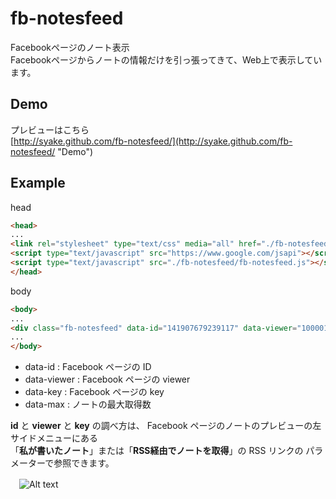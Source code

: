 fb-notesfeed
============

Facebookページのノート表示  
Facebookページからノートの情報だけを引っ張ってきて、Web上で表示しています。

Demo
---------------
プレビューはこちら  
[http://syake.github.com/fb-notesfeed/](http://syake.github.com/fb-notesfeed/ "Demo")

Example
---------------
head
```html
<head>
...
<link rel="stylesheet" type="text/css" media="all" href="./fb-notesfeed/fb-notesfeed.css" />
<script type="text/javascript" src="https://www.google.com/jsapi"></script>
<script type="text/javascript" src="./fb-notesfeed/fb-notesfeed.js"></script>
</head>
```

body
```html
<body>
...
<div class="fb-notesfeed" data-id="141907679239117" data-viewer="100001579872040" data-key="AWiF-4yzcATJ7fAb" data-max="20"></div>
...
</body>
```

* data-id : Facebook ページの ID
* data-viewer : Facebook ページの viewer
* data-key : Facebook ページの key
* data-max : ノートの最大取得数

**id** と **viewer** と **key** の調べ方は、  Facebook ページのノートのプレビューの左サイドメニューにある  
「**私が書いたノート**」または「**RSS経由でノートを取得**」の RSS リンクの パラメーターで参照できます。   
  
　![Alt text](http://syake.github.com/fb-notesfeed/cap.jpg)
